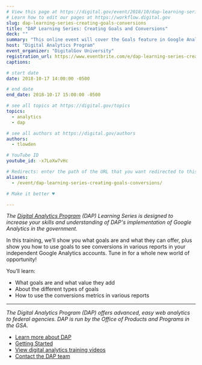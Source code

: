 ```yaml
---
# View this page at https://digital.gov/event/2018/10/dap-learning-series-creating-goals-conversions
# Learn how to edit our pages at https://workflow.digital.gov
slug: dap-learning-series-creating-goals-conversions
title: "DAP Learning Series: Creating Goals and Conversions"
deck: ""
summary: "This online event will cover the Goals feature in Google Analytics."
host: "Digital Analytics Program"
event_organizer: "DigitalGov University"
registration_url: https://www.eventbrite.com/e/dap-learning-series-creating-goals-and-conversions-registration-42564656032
captions: 

# start date
date: 2018-10-17 14:00:00 -0500

# end date
end_date: 2018-10-17 15:00:00 -0500

# see all topics at https://digital.gov/topics
topics: 
  - analytics
  - dap

# see all authors at https://digital.gov/authors
authors: 
  - tlowden

# YouTube ID
youtube_id: -x7LoXw7vHc

# Redirects: enter the path of the URL that you want redirected to this page
aliases: 
  - /event/dap-learning-series-creating-goals-conversions/

# Make it better ♥

---
```


_The [Digital Analytics Program](https://www.digitalgov.gov/services/dap/) (DAP) Learning Series is designed to increase your skills and understanding of DAP's implementation of Google Analytics in the government._

In this training, we’ll show you what goals are and what they can offer, plus show you how to use goals to see conversions in various reports in your independent Google Analytics accounts. Tune in for a whole new world of opportunity!

You’ll learn:

- What goals are and what value they add
- About the different types of goals
- How to use the conversions metrics in various reports

---

_The Digital Analytics Program (DAP) offers advanced, easy web analytics to federal agencies. DAP is run by the Office of Products and Programs in the GSA._

- [Learn more about DAP](https://www.digitalgov.gov/services/dap/)
- [Getting Started](https://github.com/digital-analytics-program/gov-wide-code)
- [View digital analytics training videos](https://www.youtube.com/playlist?list=PLd9b-GuOJ3nFwlyvLFUtmDpYFKezhot8P)
- [Contact the DAP team](mailto:dap@support.digitalgov.gov)
